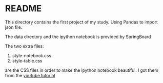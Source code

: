 # README 

This directory contains the first project of my study.
Using Pandas to import json file.

The data directory and the ipython notebook is provided by SpringBoard

The two extra files:

1. style-notebook.css
2. style-table.css

are the CSS files in order to make the ipython notebook beautiful.
I got them from the [youtube tutorial](https://www.youtube.com/watch?v=5JnMutdy6Fw&t=7912s)
